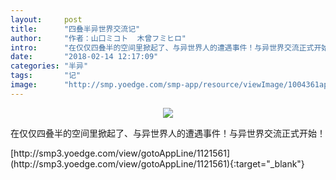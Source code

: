 ```yaml
---
layout:     post
title:      "四叠半异世界交流记"
author:     "作者：山口ミコト  木曾フミヒロ"
intro:      "在仅仅四叠半的空间里掀起了、与异世界人的遭遇事件！与异世界交流正式开始！"
date:       "2018-02-14 12:17:09"
categories: "半异"
tags:       "记"
image:      "http://smp.yoedge.com/smp-app/resource/viewImage/1004361appline.png"
---
```

<div style="text-align: center">
<p><img src="http://smp.yoedge.com/smp-app/resource/viewImage/1004361appline.png"/></p>
</div>
<p class="post-meta">
<span>在仅仅四叠半的空间里掀起了、与异世界人的遭遇事件！与异世界交流正式开始！</span>
</p>
[http://smp3.yoedge.com/view/gotoAppLine/1121561](http://smp3.yoedge.com/view/gotoAppLine/1121561){:target="_blank"}


